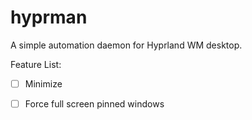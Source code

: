 # hyprman
A simple automation daemon for Hyprland WM desktop. 

Feature List:  
- [ ] Minimize
- [ ] Force full screen pinned windows

